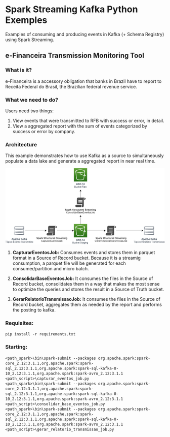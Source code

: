 # Spark Streaming Kafka Python Exemples
Examples of consuming and producing events in Kafka (+ Schema Registry) using Spark Streaming.

## e-Financeira Transmission Monitoring Tool

### What is it?
e-Financeira is a accessory obligation that banks in Brazil have to report to Receita Federal do Brasil, the Brazilian federal revenue service.

### What we need to do?
Users need two things:

1. View events that were transmitted to RFB with success or error, in detail.
2. View a aggregated report with the sum of events categorized by success or error by company.

### Architecture
This example demonstrates how to use Kafka as a source to simultaneously populate a data lake and generate a aggregated report in near real time.

![efinanceira-monitoracao-transmissao](efinanceira-monitoracao-transmissao/media/efinanceira-monitoracao-transmissao.png)

1. **CapturarEventosJob:** Consumes events and stores them in parquet format in a Source of Record bucket. Because it is a streamig consumption, a parquet file will be generated for each consumer/partition and micro batch.

2. **ConsolidarBaseEventosJob:** It consumes the files in the Source of Record bucket, consolidates them in a way that makes the most sense to optimize the queries and stores the result in a Source of Truth bucket.

3. **GerarRelatorioTransmissaoJob:** It consumes the files in the Source of Record bucket, aggregates them as needed by the report and performs the posting to kafka.

### Requisites:
```
pip install -r requirements.txt 
```

### Starting:
```
<path_spark>\bin\spark-submit --packages org.apache.spark:spark-core_2.12:3.1.1,org.apache.spark:spark-sql_2.12:3.1.1,org.apache.spark:spark-sql-kafka-0-10_2.12:3.1.1,org.apache.spark:spark-avro_2.12:3.1.1 <path_script>\capturar_eventos_job.py
<path_spark>\bin\spark-submit --packages org.apache.spark:spark-core_2.12:3.1.1,org.apache.spark:spark-sql_2.12:3.1.1,org.apache.spark:spark-sql-kafka-0-10_2.12:3.1.1,org.apache.spark:spark-avro_2.12:3.1.1 <path_script>\consolidar_base_eventos_job.py
<path_spark>\bin\spark-submit --packages org.apache.spark:spark-core_2.12:3.1.1,org.apache.spark:spark-sql_2.12:3.1.1,org.apache.spark:spark-sql-kafka-0-10_2.12:3.1.1,org.apache.spark:spark-avro_2.12:3.1.1 <path_script>\gerar_relatorio_transmissao_job.py
```
